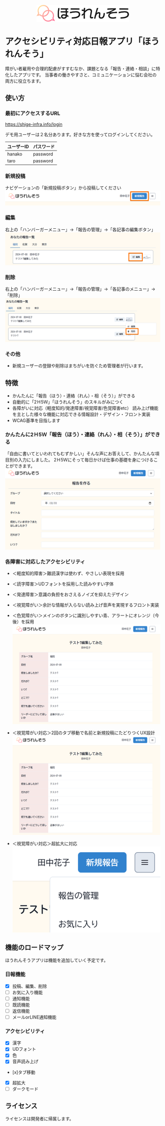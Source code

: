 
<p align="center">
    <img src="public/images/hourensou_logo.svg" alt="ほうれんそうアプリ" width="300">
</p>


# アクセシビリティ対応日報アプリ「ほうれんそう」

障がい者雇用や合理的配慮がすすむなか、課題となる「報告・連絡・相談」に特化したアプリです。
当事者の働きやすさと、コミュニケーションに悩む会社の両方に役立ちます。

## 使い方

### 最初にアクセスするURL
https://shige-infra.info/login

デモ用ユーザーは２名分あります。好きな方を使ってログインしてください。

| ユーザーID | パスワード |
| ---------- | ---------- |
| hanako     | password   |
| taro       | password   |

### 新規投稿
ナビゲーションの「新規投稿ボタン」から投稿してください
![新規投稿](public/DocumentImages/createImage.png)

### 編集
右上の「ハンバーガーメニュー」→「報告の管理」→「各記事の編集ボタン」
![編集](public/DocumentImages/editImage.png)

### 削除
右上の「ハンバーガーメニュー」→「報告の管理」→「各記事のメニュー」→「削除」
![編集](public/DocumentImages/deleteImage.png)

### その他
- 新規ユーザーの登録や削除はまちがいを防ぐため管理者が行います。


## 特徴
- かんたんに「報告（ほう）・連絡（れん）・相（そう）」ができる
- 自動的に「2Ｈ5Ｗ」「ほうれんそう」のスキルがみにつく
- 各障がいに対応（軽度知的/発達障害/視覚障害/色覚障害etc）
読み上げ機能を主とした様々な機能に対応できる情報設計・デザイン・フロント実装
- WCAG基準を目指します

### かんたんに2Ｈ5Ｗ「報告（ほう）・連絡（れん）・相（そう）」ができる

「自由に書いてといわれてもむずかしい」そんな声にお答えして、かんたんな項目別の入力にしました。
2Ｈ5Ｗにそって毎日かけば仕事の基礎を身につけることができます。
![2H5Wにそった報告連絡相談ができる入力画面](public/DocumentImages/easyImage.png)

### 各障害に対応したアクセシビリティ

- ＜軽度知的障害＞難読漢字は使わず、やさしい表現を採用
- ＜読字障害＞UDフォントを採用した読みやすい字体
- ＜発達障害＞意識の負担をおさえるノイズを抑えたデザイン
- ＜視覚障がい＞余計な情報が入らない読み上げ音声を実現するフロント実装
- ＜色覚障がい＞メインのボタンに識別しやすい青、アラートにオレンジ（今後）を採用
![個別の記事画面](public/DocumentImages/main_img.png)

- ＜視覚障がい対応＞2回のタブ移動で名前と新規投稿にたどりつくUX設計
![個別の記事画面](public/DocumentImages/main_img.png)

- ＜視覚障がい対応＞超拡大に対応
![超拡大の画面](public/DocumentImages/kakudai_image.png)


## 機能のロードマップ

ほうれんそうアプリは機能を追加していく予定です。

### 日報機能

- [x] 投稿、編集、削除
- [ ] お気に入り機能
- [ ] 通知機能
- [ ] 既読機能
- [ ] 返信機能
- [ ] メールorLINE通知機能

### アクセシビリティ

- [x] 漢字
- [x] UDフォント
- [x] 色
- [x] 音声読み上げ
- [x]タブ移動
- [x] 超拡大
- [ ] ダークモード

## ライセンス

ライセンスは開発者に帰属します。
